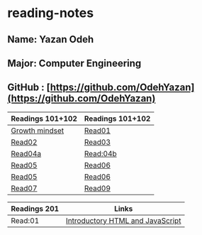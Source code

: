 # reading-notes

## Name: Yazan Odeh

## Major: Computer Engineering

## GitHub : [https://github.com/OdehYazan](https://github.com/OdehYazan)

 |Readings 101+102|  Readings 101+102     |
 |--------|--------|
 |[Growth mindset](https://odehyazan.github.io/reading-notes/mind)|[Read01](https://odehyazan.github.io/reading-notes/Read:01-LearningMarkdown)|
|[Read02](https://odehyazan.github.io/reading-notes/Read:02-RevisionsandtheCloud)| [Read03](https://odehyazan.github.io/reading-notes/Read:03-StructurewebpageswithHTML)|
|[Read04a](https://odehyazan.github.io/reading-notes/Read:04a)| [Read:04b](https://odehyazan.github.io/reading-notes/Read:04b)|
|[Read05](https://odehyazan.github.io/reading-notes/Read:05)|[Read06](https://odehyazan.github.io/reading-notes/Read:06) |
|[Read05](https://odehyazan.github.io/reading-notes/Read:05)|[Read06](https://odehyazan.github.io/reading-notes/Read:06) |
|[Read07](https://odehyazan.github.io/reading-notes/Read:07)|[Read09](https://odehyazan.github.io/reading-notes/Read:09)|

|Readings 201|     Links   |
 |--------|--------|
 |Read:01|[Introductory HTML and JavaScript](https://odehyazan.github.io/reading-notes/class-01)|
